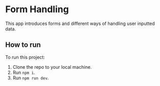 # Form Handling

This app introduces forms and different ways of handling user inputted data.

## How to run

To run this project:

1. Clone the repo to your local machine.
2. Run `npm i`.
3. Run `npm run dev`.
